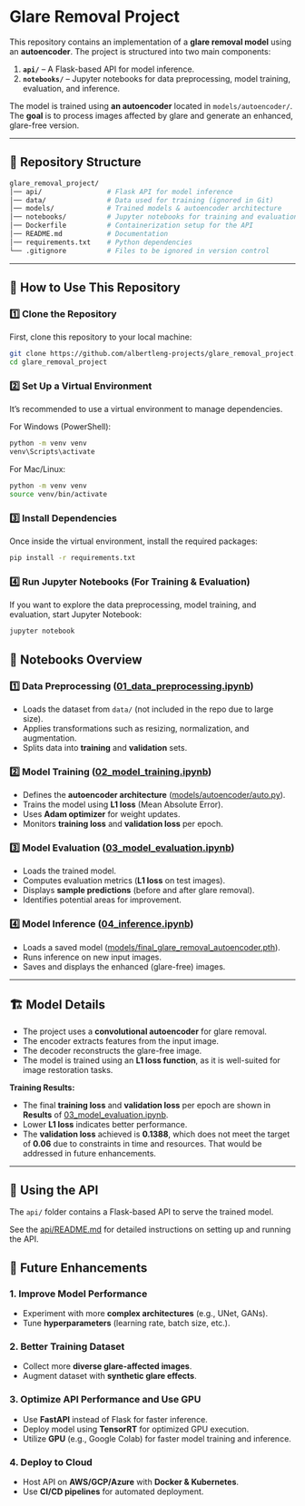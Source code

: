 # Glare Removal Project

This repository contains an implementation of a **glare removal model** using an **autoencoder**. The project is
structured into two main components:

1. **`api/`** – A Flask-based API for model inference.
2. **`notebooks/`** – Jupyter notebooks for data preprocessing, model training, evaluation, and inference.

The model is trained using **an autoencoder** located in `models/autoencoder/`. The **goal** is to process images
affected by glare and generate an enhanced, glare-free version.

---

## 📂 Repository Structure

```graphql
glare_removal_project/
│── api/                # Flask API for model inference
│── data/               # Data used for training (ignored in Git)
│── models/             # Trained models & autoencoder architecture
│── notebooks/          # Jupyter notebooks for training and evaluation
│── Dockerfile          # Containerization setup for the API
│── README.md           # Documentation
│── requirements.txt    # Python dependencies
└── .gitignore          # Files to be ignored in version control
```

---

## 🚀 How to Use This Repository

### 1️⃣ Clone the Repository

First, clone this repository to your local machine:

```bash
git clone https://github.com/albertleng-projects/glare_removal_project.git
cd glare_removal_project
```

### 2️⃣ Set Up a Virtual Environment

It’s recommended to use a virtual environment to manage dependencies.

For Windows (PowerShell):

```bash
python -m venv venv
venv\Scripts\activate
```

For Mac/Linux:

```bash 
python -m venv venv
source venv/bin/activate
```

### 3️⃣ Install Dependencies

Once inside the virtual environment, install the required packages:

```bash
pip install -r requirements.txt
```

### 4️⃣ Run Jupyter Notebooks (For Training & Evaluation)

If you want to explore the data preprocessing, model training, and evaluation, start Jupyter Notebook:

```bash
jupyter notebook
```

## 📝 Notebooks Overview

### 1️⃣ **Data Preprocessing ([01_data_preprocessing.ipynb](notebooks/01_data_preprocessing.ipynb))**

- Loads the dataset from `data/` (not included in the repo due to large size).
- Applies transformations such as resizing, normalization, and augmentation.
- Splits data into **training** and **validation** sets.

### 2️⃣ **Model Training ([02_model_training.ipynb](notebooks/02_model_training.ipynb))**

- Defines the **autoencoder architecture** ([models/autoencoder/auto.py](models/autoencoder/auto.py)).
- Trains the model using **L1 loss** (Mean Absolute Error).
- Uses **Adam optimizer** for weight updates.
- Monitors **training loss** and **validation loss** per epoch.

### 3️⃣ **Model Evaluation ([03_model_evaluation.ipynb](notebooks/03_model_evaluation.ipynb))**

- Loads the trained model.
- Computes evaluation metrics (**L1 loss** on test images).
- Displays **sample predictions** (before and after glare removal).
- Identifies potential areas for improvement.

### 4️⃣ **Model Inference ([04_inference.ipynb](notebooks/04_inference.ipynb))**

- Loads a saved model ([models/final_glare_removal_autoencoder.pth](models/final_glare_removal_autoencoder.pth)).
- Runs inference on new input images.
- Saves and displays the enhanced (glare-free) images.

---

## 🏗️ Model Details

- The project uses a **convolutional autoencoder** for glare removal.
- The encoder extracts features from the input image.
- The decoder reconstructs the glare-free image.
- The model is trained using an **L1 loss function**, as it is well-suited for image restoration tasks.

**Training Results:**

- The final **training loss** and **validation loss** per epoch are shown in **Results**
  of [03_model_evaluation.ipynb](notebooks/03_model_evaluation.ipynb).
- Lower **L1 loss** indicates better performance.
- The **validation loss** achieved is **0.1388**, which does not meet the target of **0.06** due to constraints in time
  and resources. That would be addressed in future enhancements.

---

## 🚀 Using the API

The `api/` folder contains a Flask-based API to serve the trained model.

See the [api/README.md](./api/README.md) for detailed instructions on setting up and running the API.

## 🔮 Future Enhancements

### 1. Improve Model Performance

- Experiment with more **complex architectures** (e.g., UNet, GANs).
- Tune **hyperparameters** (learning rate, batch size, etc.).

### 2. Better Training Dataset

- Collect more **diverse glare-affected images**.
- Augment dataset with **synthetic glare effects**.

### 3. Optimize API Performance and Use GPU

- Use **FastAPI** instead of Flask for faster inference.
- Deploy model using **TensorRT** for optimized GPU execution.
- Utilize **GPU** (e.g., Google Colab) for faster model training and inference.

### 4. Deploy to Cloud

- Host API on **AWS/GCP/Azure** with **Docker & Kubernetes**.
- Use **CI/CD pipelines** for automated deployment.

